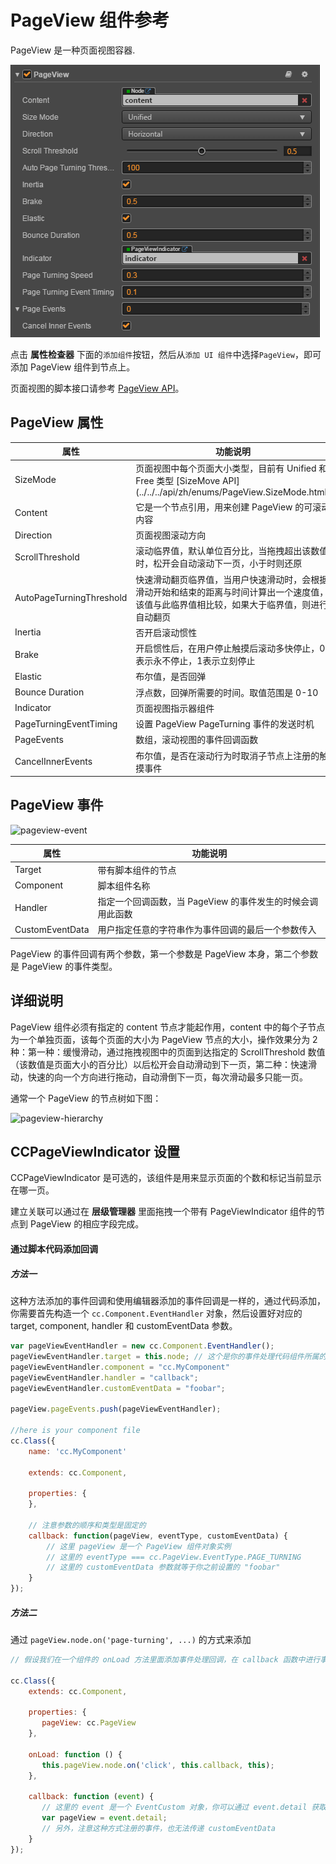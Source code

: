 # PageView 组件参考

PageView 是一种页面视图容器.

![pageview-inspector](./pageview/pageview-inspector.png)

点击 **属性检查器** 下面的`添加组件`按钮，然后从`添加 UI 组件`中选择`PageView`，即可添加 PageView 组件到节点上。

页面视图的脚本接口请参考 [PageView API](../../../api/zh/classes/PageView.html)。

## PageView 属性

| 属性                     | 功能说明 |
| --------------           | ----------- |
| SizeMode                 | 页面视图中每个页面大小类型，目前有 Unified 和 Free 类型 [SizeMove API] (../../../api/zh/enums/PageView.SizeMode.html)  |
| Content                  | 它是一个节点引用，用来创建 PageView 的可滚动内容 |
| Direction                | 页面视图滚动方向 |
| ScrollThreshold          | 滚动临界值，默认单位百分比，当拖拽超出该数值时，松开会自动滚动下一页，小于时则还原 |
| AutoPageTurningThreshold | 快速滑动翻页临界值，当用户快速滑动时，会根据滑动开始和结束的距离与时间计算出一个速度值，该值与此临界值相比较，如果大于临界值，则进行自动翻页 |
| Inertia                  | 否开启滚动惯性 |
| Brake                    | 开启惯性后，在用户停止触摸后滚动多快停止，0表示永不停止，1表示立刻停止 |
| Elastic                  | 布尔值，是否回弹 |
| Bounce Duration          | 浮点数，回弹所需要的时间。取值范围是 0-10 |
| Indicator                | 页面视图指示器组件 |
| PageTurningEventTiming   | 设置 PageView PageTurning 事件的发送时机 |
| PageEvents               | 数组，滚动视图的事件回调函数 |
| CancelInnerEvents        | 布尔值，是否在滚动行为时取消子节点上注册的触摸事件 |

## PageView 事件

![pageview-event](./pageview/pageview-event.png)

| 属性            | 功能说明 |
| --------------  | ----------- |
| Target          | 带有脚本组件的节点 |
| Component       | 脚本组件名称 |
| Handler         | 指定一个回调函数，当 PageView 的事件发生的时候会调用此函数 |
| CustomEventData | 用户指定任意的字符串作为事件回调的最后一个参数传入 |

PageView 的事件回调有两个参数，第一个参数是 PageView 本身，第二个参数是 PageView 的事件类型。

## 详细说明

PageView 组件必须有指定的 content 节点才能起作用，content 中的每个子节点为一个单独页面，该每个页面的大小为 PageView 节点的大小，操作效果分为 2 种：第一种：缓慢滑动，通过拖拽视图中的页面到达指定的 ScrollThreshold 数值（该数值是页面大小的百分比）以后松开会自动滑动到下一页，第二种：快速滑动，快速的向一个方向进行拖动，自动滑倒下一页，每次滑动最多只能一页。

通常一个 PageView 的节点树如下图：

![pageview-hierarchy](./pageview/pageview-hierarchy.png)

## CCPageViewIndicator 设置

CCPageViewIndicator 是可选的，该组件是用来显示页面的个数和标记当前显示在哪一页。

建立关联可以通过在 **层级管理器** 里面拖拽一个带有 PageViewIndicator 组件的节点到 PageView 的相应字段完成。

#### 通过脚本代码添加回调

##### 方法一

这种方法添加的事件回调和使用编辑器添加的事件回调是一样的，通过代码添加，
你需要首先构造一个 `cc.Component.EventHandler` 对象，然后设置好对应的 target, component, handler 和 customEventData 参数。

```js
var pageViewEventHandler = new cc.Component.EventHandler();
pageViewEventHandler.target = this.node; // 这个是你的事件处理代码组件所属的节点
pageViewEventHandler.component = "cc.MyComponent"
pageViewEventHandler.handler = "callback";
pageViewEventHandler.customEventData = "foobar";

pageView.pageEvents.push(pageViewEventHandler);

//here is your component file
cc.Class({
    name: 'cc.MyComponent'
    
    extends: cc.Component,

    properties: {
    },

    // 注意参数的顺序和类型是固定的
    callback: function(pageView, eventType, customEventData) {
        // 这里 pageView 是一个 PageView 组件对象实例
        // 这里的 eventType === cc.PageView.EventType.PAGE_TURNING
        // 这里的 customEventData 参数就等于你之前设置的 "foobar"
    }
});
```

##### 方法二

通过 `pageView.node.on('page-turning', ...)` 的方式来添加

```js
// 假设我们在一个组件的 onLoad 方法里面添加事件处理回调，在 callback 函数中进行事件处理:

cc.Class({
    extends: cc.Component,

    properties: {
       pageView: cc.PageView
    },
    
    onLoad: function () {
       this.pageView.node.on('click', this.callback, this);
    },
    
    callback: function (event) {
       // 这里的 event 是一个 EventCustom 对象，你可以通过 event.detail 获取 PageView 组件
       var pageView = event.detail;
       // 另外，注意这种方式注册的事件，也无法传递 customEventData
    }
});
```
